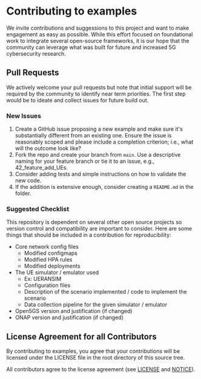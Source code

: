 # Contributing to examples

We invite contributions and suggessions to this project and want to make engagement as easy as possible. While this
effort focused on foundational work to integrate several open-source frameworks, it is our hope that the community can
leverage what was built for future and increased 5G cybersecurity research.

## Pull Requests

We actively welcome your pull requests but note that initial support will be required by the community to identify 
near term priorities. The first step would be to ideate and collect issues for future build out.

### New Issues

1. Create a GitHub issue proposing a new example and make sure it's substantially different from an existing one. 
Ensure the issue is reasonably scoped and please include a completion criterion; i.e., what will the outcome look like? 
2. Fork the repo and create your branch from `main`. Use a descriptive naming for your feature branch or tie it to an 
issue, e.g., 42_feature_add_UEs.
3. Consider adding tests and simple instructions on how to validate the new code.
4. If the addition is extensive enough, consider creating a `README.md` in the folder.

### Suggested Checklist 
This repository is dependent on several other open source projects so version control and compatibility are important to 
consider. Here are some things that should be included in a contribution for reproducibility: 

- Core network config files
    - Modified configmaps 
    - Modified HPA rules 
    - Modified deployments 
- The UE simulator / emulator used
    - Ex: UERANSIM 
    - Configuration files 
    - Description of the scenario implemented / code to implement the scenario 
    - Data collection pipeline for the given simulator / emulator
- Open5GS version and justification (if changed)
- ONAP version and justification (if changed)


## License Agreement for all Contributors

By contributing to examples, you agree that your contributions will be licensed
under the LICENSE file in the root directory of this source tree.

All contributors agree to the license agreement (see [LICENSE](LICENSE) and [NOTICE](NOTICE)).
